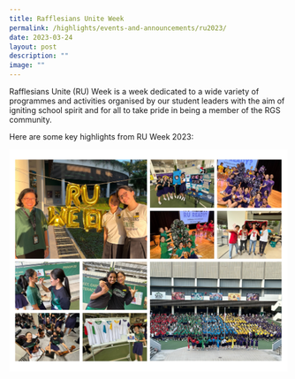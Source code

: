 ```yaml
---
title: Rafflesians Unite Week
permalink: /highlights/events-and-announcements/ru2023/
date: 2023-03-24
layout: post
description: ""
image: ""
---
```

Rafflesians Unite (RU) Week is a week dedicated to a wide variety of programmes and activities organised by our student leaders with the aim of igniting school spirit and for all to take pride in being a member of the RGS community. 

Here are some key highlights from RU Week 2023:

![](/images/ru%20week.jpg)